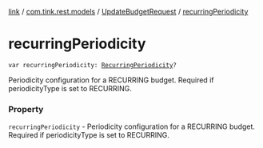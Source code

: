 [link](../../index.md) / [com.tink.rest.models](../index.md) / [UpdateBudgetRequest](index.md) / [recurringPeriodicity](./recurring-periodicity.md)

# recurringPeriodicity

`var recurringPeriodicity: `[`RecurringPeriodicity`](../-recurring-periodicity/index.md)`?`

Periodicity configuration for a RECURRING budget. Required if periodicityType is set to RECURRING.

### Property

`recurringPeriodicity` - Periodicity configuration for a RECURRING budget. Required if periodicityType is set to RECURRING.